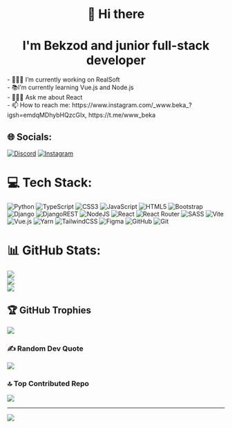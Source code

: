 <h1 align="center">💫 Hi there</h1>
<h1 align="center">I'm Bekzod and junior full-stack developer</h1>
- 👨🏻‍💻 I’m currently working on RealSoft<br>- 📚I’m currently learning Vue.js and Node.js<br>- 👨🏼‍🎓 Ask me about React<br>- 📫 How to reach me: https://www.instagram.com/_www.beka_?igsh=emdqMDhybHQzcGIx, https://t.me/www_beka


## 🌐 Socials:
[![Discord](https://img.shields.io/badge/Discord-%237289DA.svg?logo=discord&logoColor=white)](https://discord.gg/www-beka) [![Instagram](https://img.shields.io/badge/Instagram-%23E4405F.svg?logo=Instagram&logoColor=white)](https://instagram.com/https://www.instagram.com/_www.beka_?igsh=emdqMDhybHQzcGIx) 

# 💻 Tech Stack:
![Python](https://img.shields.io/badge/python-3670A0?style=for-the-badge&logo=python&logoColor=ffdd54) ![TypeScript](https://img.shields.io/badge/typescript-%23007ACC.svg?style=for-the-badge&logo=typescript&logoColor=white) ![CSS3](https://img.shields.io/badge/css3-%231572B6.svg?style=for-the-badge&logo=css3&logoColor=white) ![JavaScript](https://img.shields.io/badge/javascript-%23323330.svg?style=for-the-badge&logo=javascript&logoColor=%23F7DF1E) ![HTML5](https://img.shields.io/badge/html5-%23E34F26.svg?style=for-the-badge&logo=html5&logoColor=white) ![Bootstrap](https://img.shields.io/badge/bootstrap-%238511FA.svg?style=for-the-badge&logo=bootstrap&logoColor=white) ![Django](https://img.shields.io/badge/django-%23092E20.svg?style=for-the-badge&logo=django&logoColor=white) ![DjangoREST](https://img.shields.io/badge/DJANGO-REST-ff1709?style=for-the-badge&logo=django&logoColor=white&color=ff1709&labelColor=gray) ![NodeJS](https://img.shields.io/badge/node.js-6DA55F?style=for-the-badge&logo=node.js&logoColor=white) ![React](https://img.shields.io/badge/react-%2320232a.svg?style=for-the-badge&logo=react&logoColor=%2361DAFB) ![React Router](https://img.shields.io/badge/React_Router-CA4245?style=for-the-badge&logo=react-router&logoColor=white) ![SASS](https://img.shields.io/badge/SASS-hotpink.svg?style=for-the-badge&logo=SASS&logoColor=white) ![Vite](https://img.shields.io/badge/vite-%23646CFF.svg?style=for-the-badge&logo=vite&logoColor=white) ![Vue.js](https://img.shields.io/badge/vue.js-%2335495e.svg?style=for-the-badge&logo=vuedotjs&logoColor=%234FC08D) ![Yarn](https://img.shields.io/badge/yarn-%232C8EBB.svg?style=for-the-badge&logo=yarn&logoColor=white) ![TailwindCSS](https://img.shields.io/badge/tailwindcss-%2338B2AC.svg?style=for-the-badge&logo=tailwind-css&logoColor=white) ![Figma](https://img.shields.io/badge/figma-%23F24E1E.svg?style=for-the-badge&logo=figma&logoColor=white) ![GitHub](https://img.shields.io/badge/github-%23121011.svg?style=for-the-badge&logo=github&logoColor=white) ![Git](https://img.shields.io/badge/git-%23F05033.svg?style=for-the-badge&logo=git&logoColor=white)
# 📊 GitHub Stats:
![](https://github-readme-stats.vercel.app/api?username=www-beka&theme=darcula&hide_border=false&include_all_commits=true&count_private=true)<br/>
![](https://github-readme-streak-stats.herokuapp.com/?user=www-beka&theme=darcula&hide_border=false)<br/>
![](https://github-readme-stats.vercel.app/api/top-langs/?username=www-beka&theme=darcula&hide_border=false&include_all_commits=true&count_private=true&layout=compact)

## 🏆 GitHub Trophies
![](https://github-profile-trophy.vercel.app/?username=www-beka&theme=dracula&no-frame=false&no-bg=false&margin-w=4)

### ✍️ Random Dev Quote
![](https://quotes-github-readme.vercel.app/api?type=horizontal&theme=radical)

### 🔝 Top Contributed Repo
![](https://github-contributor-stats.vercel.app/api?username=www-beka&limit=5&theme=dracula&combine_all_yearly_contributions=true)

---
[![](https://visitcount.itsvg.in/api?id=www-beka&icon=10&color=13)](https://visitcount.itsvg.in)

<!-- Proudly created with GPRM ( https://gprm.itsvg.in ) -->

